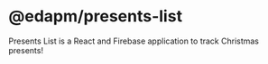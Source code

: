 # @edapm/presents-list

Presents List is a React and Firebase application to track Christmas presents!